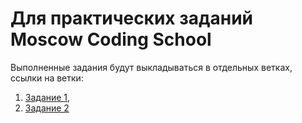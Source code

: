 # Для практических заданий Moscow Coding School
Выполненные задания будут выкладываться в отдельных ветках, ссылки на ветки:
  1. [Задание 1](https://github.com/Matrosov-Dmtiry/WebDev_MSC),
  2. [Задание 2](https://github.com/Matrosov-Dmtiry/WebDev_MSC/tree/practice-task-2)
